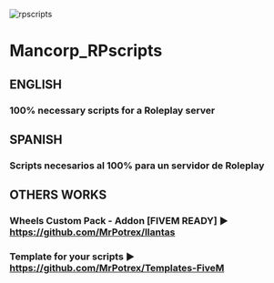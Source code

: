 ![rpscripts](https://user-images.githubusercontent.com/32984490/167981395-59151f69-d153-4590-a20f-bc82321e224d.png)
# Mancorp_RPscripts

## ENGLISH
### 100% necessary scripts for a Roleplay server

## SPANISH
### Scripts necesarios al 100% para un servidor de Roleplay 

## OTHERS WORKS
### Wheels Custom Pack - Addon [FIVEM READY] ▶️ https://github.com/MrPotrex/llantas
### Template for your scripts ▶️ https://github.com/MrPotrex/Templates-FiveM
